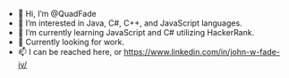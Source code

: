- 👋 Hi, I’m @QuadFade
- 👀 I’m interested in Java, C#, C++, and JavaScript languages.
- 🌱 I’m currently learning JavaScript and C# utilizing HackerRank. 
- 💞️ Currently looking for work. 
- 📫 I can be reached here, or https://www.linkedin.com/in/john-w-fade-iv/

<!---
QuadFade/QuadFade is a ✨ special ✨ repository because its `README.md` (this file) appears on your GitHub profile.
You can click the Preview link to take a look at your changes.
--->
